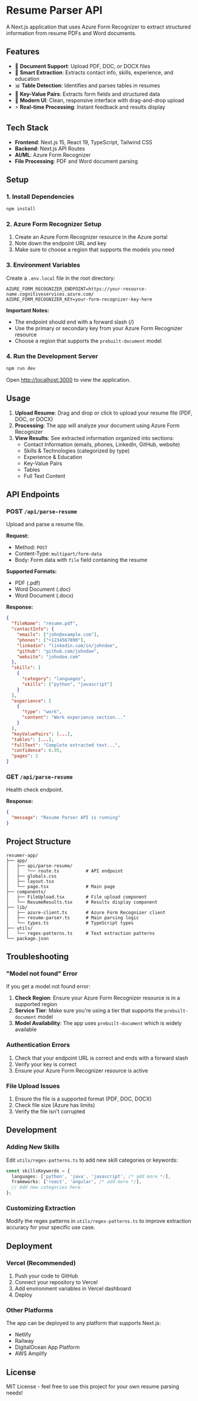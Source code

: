 # Resume Parser API

A Next.js application that uses Azure Form Recognizer to extract structured information from resume PDFs and Word documents.

## Features

- 📄 **Document Support**: Upload PDF, DOC, or DOCX files
- 🎯 **Smart Extraction**: Extracts contact info, skills, experience, and education
- 📊 **Table Detection**: Identifies and parses tables in resumes
- 🔗 **Key-Value Pairs**: Extracts form fields and structured data
- 🎨 **Modern UI**: Clean, responsive interface with drag-and-drop upload
- ⚡ **Real-time Processing**: Instant feedback and results display

## Tech Stack

- **Frontend**: Next.js 15, React 19, TypeScript, Tailwind CSS
- **Backend**: Next.js API Routes
- **AI/ML**: Azure Form Recognizer
- **File Processing**: PDF and Word document parsing

## Setup

### 1. Install Dependencies

```bash
npm install
```

### 2. Azure Form Recognizer Setup

1. Create an Azure Form Recognizer resource in the Azure portal
2. Note down the endpoint URL and key
3. Make sure to choose a region that supports the models you need

### 3. Environment Variables

Create a `.env.local` file in the root directory:

```env
AZURE_FORM_RECOGNIZER_ENDPOINT=https://your-resource-name.cognitiveservices.azure.com/
AZURE_FORM_RECOGNIZER_KEY=your-form-recognizer-key-here
```

**Important Notes:**
- The endpoint should end with a forward slash (/)
- Use the primary or secondary key from your Azure Form Recognizer resource
- Choose a region that supports the `prebuilt-document` model

### 4. Run the Development Server

```bash
npm run dev
```

Open [http://localhost:3000](http://localhost:3000) to view the application.

## Usage

1. **Upload Resume**: Drag and drop or click to upload your resume file (PDF, DOC, or DOCX)
2. **Processing**: The app will analyze your document using Azure Form Recognizer
3. **View Results**: See extracted information organized into sections:
   - Contact Information (emails, phones, LinkedIn, GitHub, website)
   - Skills & Technologies (categorized by type)
   - Experience & Education
   - Key-Value Pairs
   - Tables
   - Full Text Content

## API Endpoints

### POST `/api/parse-resume`

Upload and parse a resume file.

**Request:**
- Method: `POST`
- Content-Type: `multipart/form-data`
- Body: Form data with `file` field containing the resume

**Supported Formats:**
- PDF (.pdf)
- Word Document (.doc)
- Word Document (.docx)

**Response:**
```json
{
  "fileName": "resume.pdf",
  "contactInfo": {
    "emails": ["john@example.com"],
    "phones": ["+1234567890"],
    "linkedin": "linkedin.com/in/johndoe",
    "github": "github.com/johndoe",
    "website": "johndoe.com"
  },
  "skills": [
    {
      "category": "languages",
      "skills": ["python", "javascript"]
    }
  ],
  "experience": [
    {
      "type": "work",
      "content": "Work experience section..."
    }
  ],
  "keyValuePairs": [...],
  "tables": [...],
  "fullText": "Complete extracted text...",
  "confidence": 0.95,
  "pages": 2
}
```

### GET `/api/parse-resume`

Health check endpoint.

**Response:**
```json
{
  "message": "Resume Parser API is running"
}
```

## Project Structure

```
resumer-app/
├── app/
│   ├── api/parse-resume/
│   │   └── route.ts          # API endpoint
│   ├── globals.css
│   ├── layout.tsx
│   └── page.tsx              # Main page
├── components/
│   ├── FileUpload.tsx        # File upload component
│   └── ResumeResults.tsx     # Results display component
├── lib/
│   ├── azure-client.ts       # Azure Form Recognizer client
│   ├── resume-parser.ts      # Main parsing logic
│   └── types.ts              # TypeScript types
├── utils/
│   └── regex-patterns.ts     # Text extraction patterns
└── package.json
```

## Troubleshooting

### "Model not found" Error

If you get a model not found error:

1. **Check Region**: Ensure your Azure Form Recognizer resource is in a supported region
2. **Service Tier**: Make sure you're using a tier that supports the `prebuilt-document` model
3. **Model Availability**: The app uses `prebuilt-document` which is widely available

### Authentication Errors

1. Check that your endpoint URL is correct and ends with a forward slash
2. Verify your key is correct
3. Ensure your Azure Form Recognizer resource is active

### File Upload Issues

1. Ensure the file is a supported format (PDF, DOC, DOCX)
2. Check file size (Azure has limits)
3. Verify the file isn't corrupted

## Development

### Adding New Skills

Edit `utils/regex-patterns.ts` to add new skill categories or keywords:

```typescript
const skillsKeywords = {
  languages: ['python', 'java', 'javascript', /* add more */],
  frameworks: ['react', 'angular', /* add more */],
  // Add new categories here
};
```

### Customizing Extraction

Modify the regex patterns in `utils/regex-patterns.ts` to improve extraction accuracy for your specific use case.

## Deployment

### Vercel (Recommended)

1. Push your code to GitHub
2. Connect your repository to Vercel
3. Add environment variables in Vercel dashboard
4. Deploy

### Other Platforms

The app can be deployed to any platform that supports Next.js:
- Netlify
- Railway
- DigitalOcean App Platform
- AWS Amplify

## License

MIT License - feel free to use this project for your own resume parsing needs!
